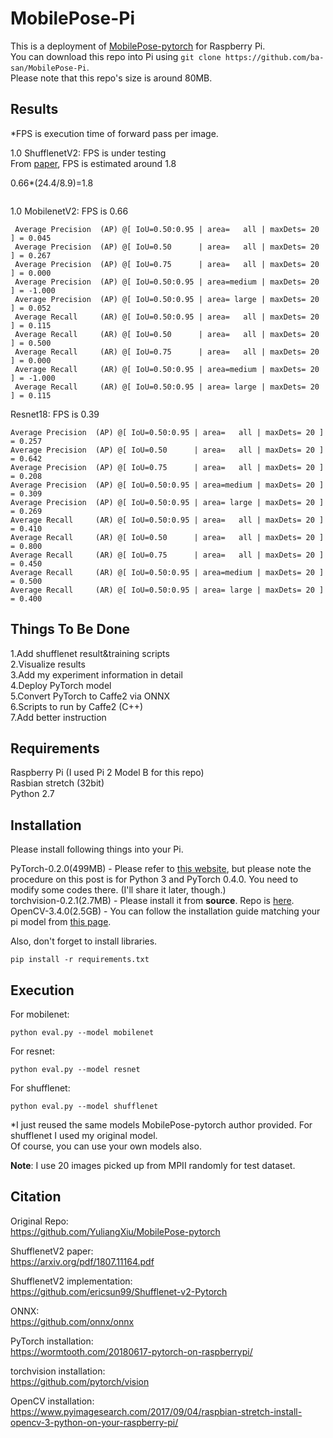 # MobilePose-Pi

 This is a deployment of [MobilePose-pytorch](https://github.com/YuliangXiu/MobilePose-pytorch) for Raspberry Pi.  
 You can download this repo into Pi using ```git clone https://github.com/ba-san/MobilePose-Pi```.  
 Please note that this repo's size is around 80MB.
## Results
*FPS is execution time of forward pass per image.

1.0 ShufflenetV2: FPS is under testing  
From [paper](https://arxiv.org/pdf/1807.11164.pdf), FPS is estimated around 1.8

0.66*(24.4/8.9)=1.8
```shell 

```

1.0 MobilenetV2: FPS is 0.66
```shell
 Average Precision  (AP) @[ IoU=0.50:0.95 | area=   all | maxDets= 20 ] = 0.045
 Average Precision  (AP) @[ IoU=0.50      | area=   all | maxDets= 20 ] = 0.267
 Average Precision  (AP) @[ IoU=0.75      | area=   all | maxDets= 20 ] = 0.000
 Average Precision  (AP) @[ IoU=0.50:0.95 | area=medium | maxDets= 20 ] = -1.000
 Average Precision  (AP) @[ IoU=0.50:0.95 | area= large | maxDets= 20 ] = 0.052
 Average Recall     (AR) @[ IoU=0.50:0.95 | area=   all | maxDets= 20 ] = 0.115
 Average Recall     (AR) @[ IoU=0.50      | area=   all | maxDets= 20 ] = 0.500
 Average Recall     (AR) @[ IoU=0.75      | area=   all | maxDets= 20 ] = 0.000
 Average Recall     (AR) @[ IoU=0.50:0.95 | area=medium | maxDets= 20 ] = -1.000
 Average Recall     (AR) @[ IoU=0.50:0.95 | area= large | maxDets= 20 ] = 0.115
 ```
 
 Resnet18: FPS is 0.39
 ```shell
 Average Precision  (AP) @[ IoU=0.50:0.95 | area=   all | maxDets= 20 ] = 0.257
 Average Precision  (AP) @[ IoU=0.50      | area=   all | maxDets= 20 ] = 0.642
 Average Precision  (AP) @[ IoU=0.75      | area=   all | maxDets= 20 ] = 0.208
 Average Precision  (AP) @[ IoU=0.50:0.95 | area=medium | maxDets= 20 ] = 0.309
 Average Precision  (AP) @[ IoU=0.50:0.95 | area= large | maxDets= 20 ] = 0.269
 Average Recall     (AR) @[ IoU=0.50:0.95 | area=   all | maxDets= 20 ] = 0.410
 Average Recall     (AR) @[ IoU=0.50      | area=   all | maxDets= 20 ] = 0.800
 Average Recall     (AR) @[ IoU=0.75      | area=   all | maxDets= 20 ] = 0.450
 Average Recall     (AR) @[ IoU=0.50:0.95 | area=medium | maxDets= 20 ] = 0.500
 Average Recall     (AR) @[ IoU=0.50:0.95 | area= large | maxDets= 20 ] = 0.400
 ```
 
## Things To Be Done  
1.Add shufflenet result&training scripts  
2.Visualize results  
3.Add my experiment information in detail  
4.Deploy PyTorch model  
5.Convert PyTorch to Caffe2 via ONNX  
6.Scripts to run by Caffe2 (C++)  
7.Add better instruction  
 
## Requirements

 Raspberry Pi (I used Pi 2 Model B for this repo)  
 Rasbian stretch (32bit)  
 Python 2.7  

## Installation
Please install following things into your Pi.

PyTorch-0.2.0(499MB) - Please refer to [this website](https://wormtooth.com/20180617-pytorch-on-raspberrypi/), but please note the procedure on this post is for Python 3 and PyTorch 0.4.0. You need to modify some codes there. (I'll share it later, though.)   
torchvision-0.2.1(2.7MB)  - Please install it from **source**. Repo is [here](https://github.com/pytorch/vision).  
OpenCV-3.4.0(2.5GB) - You can follow the installation guide matching your pi model from [this page](https://www.pyimagesearch.com/opencv-tutorials-resources-guides/).   

Also, don't forget to install libraries.
```shell
pip install -r requirements.txt
```
 
## Execution
For mobilenet:   
 ```shell
python eval.py --model mobilenet
```
For resnet:  
```shell
python eval.py --model resnet
```
For shufflenet:  
```shell
python eval.py --model shufflenet
```
 
 *I just reused the same models MobilePose-pytorch author provided. For shufflenet I used my original model.  
 Of course, you can use your own models also.
 
**Note**: I use 20 images picked up from MPII randomly for test dataset.
 
## Citation

Original Repo:  
https://github.com/YuliangXiu/MobilePose-pytorch  

ShufflenetV2 paper:  
https://arxiv.org/pdf/1807.11164.pdf

ShufflenetV2 implementation:  
https://github.com/ericsun99/Shufflenet-v2-Pytorch

ONNX:  
https://github.com/onnx/onnx

PyTorch installation:  
https://wormtooth.com/20180617-pytorch-on-raspberrypi/

torchvision installation:  
https://github.com/pytorch/vision  

OpenCV installation:  
https://www.pyimagesearch.com/2017/09/04/raspbian-stretch-install-opencv-3-python-on-your-raspberry-pi/  
